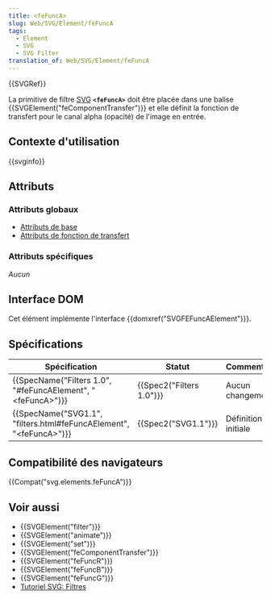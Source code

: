 ```yaml
---
title: <feFuncA>
slug: Web/SVG/Element/feFuncA
tags:
  - Element
  - SVG
  - SVG Filter
translation_of: Web/SVG/Element/feFuncA
---
```

{{SVGRef}}

La primitive de filtre [SVG](/fr/docs/Web/SVG) **`<feFuncA>`** doit être placée dans une balise {{SVGElement("feComponentTransfer")}} et elle définit la fonction de transfert pour le canal alpha (opacité) de l'image en entrée.

## Contexte d'utilisation

{{svginfo}}

## Attributs

### Attributs globaux

- [Attributs de base](/fr/docs/Web/SVG/Attribute#Attributs_de_base)
- [Attributs de fonction de transfert](/fr/docs/Web/SVG/Attribute#Attributs_de_fonction_de_transfert)

### Attributs spécifiques

_Aucun_

## Interface DOM

Cet élément implémente l'interface {{domxref("SVGFEFuncAElement")}}.

## Spécifications

| Spécification                                                                                    | Statut                           | Commentaire         |
| ------------------------------------------------------------------------------------------------ | -------------------------------- | ------------------- |
| {{SpecName("Filters 1.0", "#feFuncAElement", "&lt;feFuncA&gt;")}}         | {{Spec2("Filters 1.0")}} | Aucun changement    |
| {{SpecName("SVG1.1", "filters.html#feFuncAElement", "&lt;feFuncA&gt;")}} | {{Spec2("SVG1.1")}}         | Définition initiale |

## Compatibilité des navigateurs

{{Compat("svg.elements.feFuncA")}}

## Voir aussi

- {{SVGElement("filter")}}
- {{SVGElement("animate")}}
- {{SVGElement("set")}}
- {{SVGElement("feComponentTransfer")}}
- {{SVGElement("feFuncR")}}
- {{SVGElement("feFuncB")}}
- {{SVGElement("feFuncG")}}
- [Tutoriel SVG: Filtres](/fr/docs/Web/SVG/Tutoriel/filtres)
